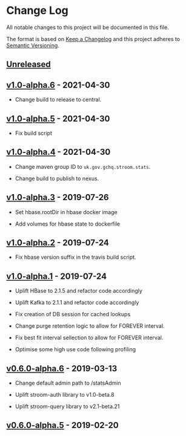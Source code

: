 # Change Log
All notable changes to this project will be documented in this file.

The format is based on [Keep a Changelog](http://keepachangelog.com/) 
and this project adheres to [Semantic Versioning](http://semver.org/).

## [Unreleased]

## [v1.0-alpha.6] - 2021-04-30

* Change build to release to central.


## [v1.0-alpha.5] - 2021-04-30

* Fix build script


## [v1.0-alpha.4] - 2021-04-30

* Change maven group ID to `uk.gov.gchq.stroom.stats`.

* Change build to publish to nexus.


## [v1.0-alpha.3] - 2019-07-26

* Set hbase.rootDir in hbase docker image

* Add volumes for hbase state to dockerfile


## [v1.0-alpha.2] - 2019-07-24

* Fix hbase version suffix in the travis build script.


## [v1.0-alpha.1] - 2019-07-24

* Uplift HBase to 2.1.5 and refactor code accordingly

* Uplift Kafka to 2.1.1 and refactor code accordingly

* Fix creation of DB session for cached lookups

* Change purge retention logic to allow for FOREVER interval.

* Fix best fit interval sellection to allow for FOREVER interval.

* Optimise some high use code following profiling


## [v0.6.0-alpha.6] - 2019-03-13

* Change default admin path to /statsAdmin

* Uplift stroom-auth library to v1.0-beta.8

* Uplift stroom-query library to v2.1-beta.21


## [v0.6.0-alpha.5] - 2019-02-20

[Unreleased]: https://github.com/gchq/stroom-stats/compare/v1.0-alpha.6...master
[v1.0-alpha.6]: https://github.com/gchq/stroom-stats/compare/v1.0-alpha.5...v1.0-alpha.6
[v1.0-alpha.5]: https://github.com/gchq/stroom-stats/compare/v1.0-alpha.4...v1.0-alpha.5
[v1.0-alpha.4]: https://github.com/gchq/stroom-stats/compare/v1.0-alpha.3...v1.0-alpha.4
[v1.0-alpha.3]: https://github.com/gchq/stroom-stats/compare/v1.0-alpha.2...v1.0-alpha.3
[v1.0-alpha.2]: https://github.com/gchq/stroom-stats/compare/v1.0-alpha.1...v1.0-alpha.2
[v1.0-alpha.1]: https://github.com/gchq/stroom-stats/compare/v0.6.0-alpha.6...v1.0-alpha.1
[v0.6.0-alpha.6]: https://github.com/gchq/stroom-stats/compare/v0.6.0-alpha.5...v0.6.0-alpha.6
[v0.6.0-alpha.5]: https://github.com/gchq/stroom-stats/compare/v0.6.0-alpha.4...v0.6.0-alpha.5
